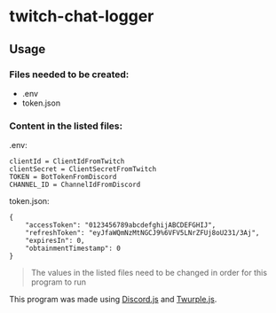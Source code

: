 # twitch-chat-logger
## Usage

### Files needed to be created:
- .env
- token.json

### Content in the listed files:
.env:
```
clientId = ClientIdFromTwitch
clientSecret = ClientSecretFromTwitch
TOKEN = BotTokenFromDiscord
CHANNEL_ID = ChannelIdFromDiscord
```
token.json:
```
{
	"accessToken": "0123456789abcdefghijABCDEFGHIJ",
	"refreshToken": "eyJfaWQmNzMtNGCJ9%6VFV5LNrZFUj8oU231/3Aj",
	"expiresIn": 0,
	"obtainmentTimestamp": 0
}
```
>The values in the listed files need to be changed in order for this program to run

This program was made using [Discord.js](https://discord.js.org/#/) and [Twurple.js](https://twurple.js.org/).
